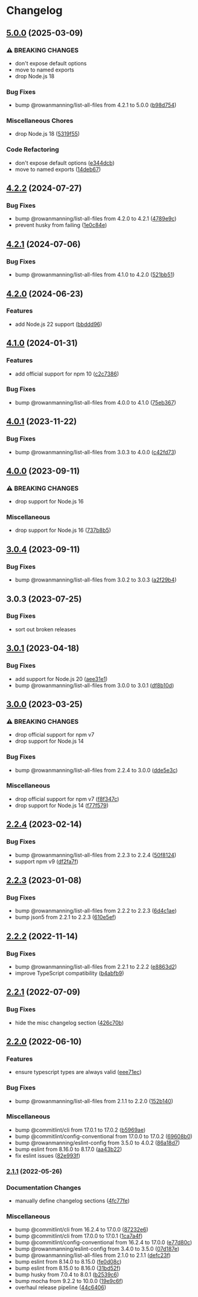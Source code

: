 # Changelog

## [5.0.0](https://github.com/rowanmanning/require-all/compare/v4.2.2...v5.0.0) (2025-03-09)


### ⚠ BREAKING CHANGES

* don't expose default options
* move to named exports
* drop Node.js 18

### Bug Fixes

* bump @rowanmanning/list-all-files from 4.2.1 to 5.0.0 ([b98d754](https://github.com/rowanmanning/require-all/commit/b98d7548dbee1c1b3a3fca7120443ae8630251f2))


### Miscellaneous Chores

* drop Node.js 18 ([5319f55](https://github.com/rowanmanning/require-all/commit/5319f55f41a726589cc337b3045b2fc80624dae7))


### Code Refactoring

* don't expose default options ([e344dcb](https://github.com/rowanmanning/require-all/commit/e344dcb1ca443f88b861d5d27596bde8e8a38c93))
* move to named exports ([14deb67](https://github.com/rowanmanning/require-all/commit/14deb677db56682effa54d07bd730259b61e154e))

## [4.2.2](https://github.com/rowanmanning/require-all/compare/v4.2.1...v4.2.2) (2024-07-27)


### Bug Fixes

* bump @rowanmanning/list-all-files from 4.2.0 to 4.2.1 ([4789e9c](https://github.com/rowanmanning/require-all/commit/4789e9cebd1885506124130111f547a9fd21375f))
* prevent husky from failing ([1e0c84e](https://github.com/rowanmanning/require-all/commit/1e0c84e1981ceea516d4684831e627e7d6e9db03))

## [4.2.1](https://github.com/rowanmanning/require-all/compare/v4.2.0...v4.2.1) (2024-07-06)


### Bug Fixes

* bump @rowanmanning/list-all-files from 4.1.0 to 4.2.0 ([521bb51](https://github.com/rowanmanning/require-all/commit/521bb51f456c17e073975d22f2751521c7ecbe2f))

## [4.2.0](https://github.com/rowanmanning/require-all/compare/v4.1.0...v4.2.0) (2024-06-23)


### Features

* add Node.js 22 support ([bbddd96](https://github.com/rowanmanning/require-all/commit/bbddd962ed104271b42bb11677abdb62a569e9f4))

## [4.1.0](https://github.com/rowanmanning/require-all/compare/v4.0.1...v4.1.0) (2024-01-31)


### Features

* add official support for npm 10 ([c2c7386](https://github.com/rowanmanning/require-all/commit/c2c7386fd66422eb83665c1e44fb013b5e40969a))


### Bug Fixes

* bump @rowanmanning/list-all-files from 4.0.0 to 4.1.0 ([75eb367](https://github.com/rowanmanning/require-all/commit/75eb367e6226fe8c195c41961af8231404e2beae))

## [4.0.1](https://github.com/rowanmanning/require-all/compare/v4.0.0...v4.0.1) (2023-11-22)


### Bug Fixes

* bump @rowanmanning/list-all-files from 3.0.3 to 4.0.0 ([c42fd73](https://github.com/rowanmanning/require-all/commit/c42fd735240d388008410657f8ed16b30bb0e503))

## [4.0.0](https://github.com/rowanmanning/require-all/compare/v3.0.4...v4.0.0) (2023-09-11)


### ⚠ BREAKING CHANGES

* drop support for Node.js 16

### Miscellaneous

* drop support for Node.js 16 ([737b8b5](https://github.com/rowanmanning/require-all/commit/737b8b5bc0d092ab600c3c525a5965a8ce6ed3c5))

## [3.0.4](https://github.com/rowanmanning/require-all/compare/v3.0.3...v3.0.4) (2023-09-11)


### Bug Fixes

* bump @rowanmanning/list-all-files from 3.0.2 to 3.0.3 ([a2f29b4](https://github.com/rowanmanning/require-all/commit/a2f29b408b59f3ace8d5d46c1d2dba1fd21a6aa9))

## 3.0.3 (2023-07-25)


### Bug Fixes

* sort out broken releases

## [3.0.1](https://github.com/rowanmanning/require-all/compare/v3.0.0...v3.0.1) (2023-04-18)


### Bug Fixes

* add support for Node.js 20 ([aee31e1](https://github.com/rowanmanning/require-all/commit/aee31e157ff8239ef50519670562b170af95db85))
* bump @rowanmanning/list-all-files from 3.0.0 to 3.0.1 ([df8b10d](https://github.com/rowanmanning/require-all/commit/df8b10ddcbc5134f4ae23eef8d69f4084cab2733))

## [3.0.0](https://github.com/rowanmanning/require-all/compare/v2.2.4...v3.0.0) (2023-03-25)


### ⚠ BREAKING CHANGES

* drop official support for npm v7
* drop support for Node.js 14

### Bug Fixes

* bump @rowanmanning/list-all-files from 2.2.4 to 3.0.0 ([dde5e3c](https://github.com/rowanmanning/require-all/commit/dde5e3c75256a9120d8e5d3acf61b085c3554679))


### Miscellaneous

* drop official support for npm v7 ([f8f347c](https://github.com/rowanmanning/require-all/commit/f8f347c08273185770fbe904912d1f51a29ecd50))
* drop support for Node.js 14 ([f77f579](https://github.com/rowanmanning/require-all/commit/f77f579035b4001af4e60a97003fcc82c50d80db))

## [2.2.4](https://github.com/rowanmanning/require-all/compare/v2.2.3...v2.2.4) (2023-02-14)


### Bug Fixes

* bump @rowanmanning/list-all-files from 2.2.3 to 2.2.4 ([50f8124](https://github.com/rowanmanning/require-all/commit/50f8124c1ed8dbd8dc1a7f3c4af64cd8fcd40f7e))
* support npm v9 ([df2fa7f](https://github.com/rowanmanning/require-all/commit/df2fa7f79187a865b0c3fc90be3e44a60ed2c695))

## [2.2.3](https://github.com/rowanmanning/require-all/compare/v2.2.2...v2.2.3) (2023-01-08)


### Bug Fixes

* bump @rowanmanning/list-all-files from 2.2.2 to 2.2.3 ([6d4c1ae](https://github.com/rowanmanning/require-all/commit/6d4c1ae795632450dbe4fe82aa11ebbe2c1c4e4c))
* bump json5 from 2.2.1 to 2.2.3 ([610e5ef](https://github.com/rowanmanning/require-all/commit/610e5efe723a4d7cc9be1169835c979484354b56))

## [2.2.2](https://github.com/rowanmanning/require-all/compare/v2.2.1...v2.2.2) (2022-11-14)


### Bug Fixes

* bump @rowanmanning/list-all-files from 2.2.1 to 2.2.2 ([e8863d2](https://github.com/rowanmanning/require-all/commit/e8863d26e70885557081efe484416237834cb98b))
* improve TypeScript compatibility ([b4abfb9](https://github.com/rowanmanning/require-all/commit/b4abfb9176c7c395103e190c9c4c582c465b5ae4))

## [2.2.1](https://github.com/rowanmanning/require-all/compare/v2.2.0...v2.2.1) (2022-07-09)


### Bug Fixes

* hide the misc changelog section ([426c70b](https://github.com/rowanmanning/require-all/commit/426c70bac773b41b52d0404f2dca5614da9fe55f))

## [2.2.0](https://github.com/rowanmanning/require-all/compare/v2.1.1...v2.2.0) (2022-06-10)


### Features

* ensure typescript types are always valid ([eee71ec](https://github.com/rowanmanning/require-all/commit/eee71ece46933eee773388d2bea2aaaccec34bff))


### Bug Fixes

* bump @rowanmanning/list-all-files from 2.1.1 to 2.2.0 ([152b140](https://github.com/rowanmanning/require-all/commit/152b140e860d28308e6bed618f07fb13c612bef9))


### Miscellaneous

* bump @commitlint/cli from 17.0.1 to 17.0.2 ([b5969ae](https://github.com/rowanmanning/require-all/commit/b5969ae4cc6f94f90fe5b7dad8dd4982be64f752))
* bump @commitlint/config-conventional from 17.0.0 to 17.0.2 ([69608b0](https://github.com/rowanmanning/require-all/commit/69608b01a001d432d0781206281565bd1db48eec))
* bump @rowanmanning/eslint-config from 3.5.0 to 4.0.2 ([86a18d7](https://github.com/rowanmanning/require-all/commit/86a18d73b7c1bdd12e0f82a03c0bc2767d425a58))
* bump eslint from 8.16.0 to 8.17.0 ([aa43b22](https://github.com/rowanmanning/require-all/commit/aa43b2281d74d96ff05825ce38cb6b3232965e4e))
* fix eslint issues ([82e993f](https://github.com/rowanmanning/require-all/commit/82e993f0abe211fefedbe90b22e536e50ec6edef))

### [2.1.1](https://github.com/rowanmanning/require-all/compare/v2.1.0...v2.1.1) (2022-05-26)


### Documentation Changes

* manually define changelog sections ([4fc77fe](https://github.com/rowanmanning/require-all/commit/4fc77fe32ded1c301a11f1f607b6ee827e138df5))


### Miscellaneous

* bump @commitlint/cli from 16.2.4 to 17.0.0 ([87232e6](https://github.com/rowanmanning/require-all/commit/87232e64d200e642589c6fab1e13dddff5febe8f))
* bump @commitlint/cli from 17.0.0 to 17.0.1 ([1ca7a4f](https://github.com/rowanmanning/require-all/commit/1ca7a4f3f5131d49a3160353c3b3bc9ffcc024bd))
* bump @commitlint/config-conventional from 16.2.4 to 17.0.0 ([e77d80c](https://github.com/rowanmanning/require-all/commit/e77d80c295ffc724e7d2c453341d266a3b606f61))
* bump @rowanmanning/eslint-config from 3.4.0 to 3.5.0 ([07d187e](https://github.com/rowanmanning/require-all/commit/07d187e65a63b4676383f905f7e226c3c4820a0c))
* bump @rowanmanning/list-all-files from 2.1.0 to 2.1.1 ([defc23f](https://github.com/rowanmanning/require-all/commit/defc23f77e0dedd2576b967ef04952801524abc8))
* bump eslint from 8.14.0 to 8.15.0 ([fe0d08c](https://github.com/rowanmanning/require-all/commit/fe0d08c7d5c80755bc1a8f1d01bd857e411e0bc2))
* bump eslint from 8.15.0 to 8.16.0 ([31bd52f](https://github.com/rowanmanning/require-all/commit/31bd52f5f64cba833846d06826326e4e7e17b179))
* bump husky from 7.0.4 to 8.0.1 ([b2539c6](https://github.com/rowanmanning/require-all/commit/b2539c663e7055765cd19154a716de0ad535abd3))
* bump mocha from 9.2.2 to 10.0.0 ([19e9c6f](https://github.com/rowanmanning/require-all/commit/19e9c6fa628f37cc1359533e295c65d302b3088d))
* overhaul release pipeline ([44c6406](https://github.com/rowanmanning/require-all/commit/44c640698f8e46a05660d31957509b7e7aaeb34d))
